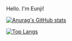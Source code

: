 Hello. I'm Eunji!

[![Anurag's GitHub stats](https://github-readme-stats.vercel.app/api?username=Liszt31&count_private=true&show_icons=true&theme=aura)](https://github.com/anuraghazra/github-readme-stats)

[![Top Langs](https://github-readme-stats.vercel.app/api/top-langs/?username=Liszt311&count_private=true&langs_count=8&layout=compact&theme=aura)](https://github.com/anuraghazra/github-readme-stats)
